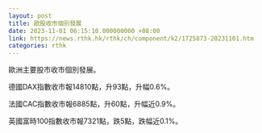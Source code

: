 ```yaml
---
layout: post
title: 歐股收市個別發展
date: 2023-11-01 06:15:10.000000000 +08:00
link: https://news.rthk.hk/rthk/ch/component/k2/1725873-20231101.htm
categories: rthk
---
```


歐洲主要股市收市個別發展。

德國DAX指數收市報14810點，升93點，升幅0.6%。

法國CAC指數收市報6885點，升60點，升幅近0.9%。

英國富時100指數收市報7321點，跌5點，跌幅近0.1%。

